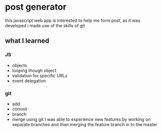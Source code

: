 # post generator
this javascript web app is interested to help me form post, as it was developed i made use of the skills of git 

## what I learned 
### JS 
- objects
- looping though object
- validation for specific URLs
- event delegation

### git
- add
- commit
- branch
-  merge
using git I was able to experience new features by working on separate branches and than merging the feature branch in to the master
